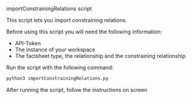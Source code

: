 importConstrainingRelations script

This script lets you import constraining relations.  

Before using this script you will need the following information:
- API-Token
- The instance of your workspace
- The factsheet type, the relationship and the constraining relationship

Run the script with the following command:  
```bash
python3 importConstrainingRelations.py
```

After running the script, follow the instructions on screen